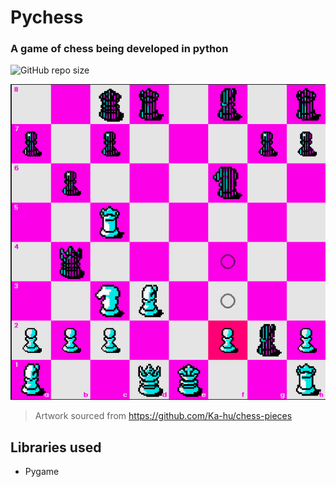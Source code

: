 # Pychess
### A game of chess being developed in python
![GitHub repo size](https://img.shields.io/github/repo-size/KyleOkwach/PyChess?style=flat-square)

![Banner](MD/img1.png)
>Artwork sourced from https://github.com/Ka-hu/chess-pieces

## Libraries used
* Pygame
  
